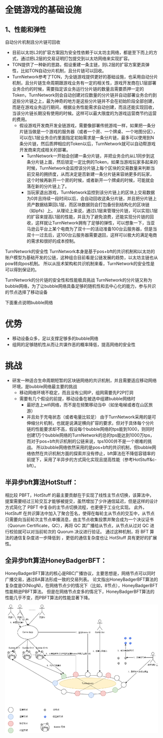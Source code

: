 # 全链游戏的基础设施
## 1、性能和弹性
自动分片机制且分片链可回收

- 目前以太坊L2的扩容方案因为安全性依赖于以太坊主网络，都是至下而上的方式，通过把L2层的交易证明打包提交到以太坊网络来实现扩容。
- TON提供了一种新的思路，假设重建一条主链，则L2层的扩容方案更具弹性，比如TON自动分片机制，且分片链可以回收。
- TurnNetwork参考了TON，为全链游戏提供更好的基础设施，也采用自动分片机制，且分片链生命周期跟游戏业务有一定的相关性，游戏开发商在L1层部署业务合约的时候，需要指定该业务运行分片链的数量且需要质押一定的Token，TurnNetwork则会自动创建对应数量的分片链并自动部署业务合约到这些分片链之上，最为神奇的地方是这些分片链并不会在初始阶段全部创建，而是在游戏业务运行期间，根据业务性能需求自动创建，而且还能实现回收，当该分片链长期没有使用的时候。这样可以最大限度的为游戏运营商节约运营的费用。
  - 假设游戏开发商开发全链游戏，需要像部署传统游戏一样，如果把一条分片链当做是一个游戏的服务器（或者一个房、一个牌桌、一个地图分区），可以在L1层业务合约里面指定初始需求是一条分片链，最多可以使用到N条分片链，然后质押相应的Token以后，TurnNetwork就可以自动帮游戏开发商来完成相关的部署。
    - TurnNetwork一开始会创建一条分片链，并把业务合约从L1同步到这条分片链上面，然后锁定一定比例的Token，如果当游戏玩家多起来的时候，TurnNetwork会监控该分片链上每个区块的交易数量来判断当前交易的拥挤度，从而决定是否新建一条分片链来容纳更多的玩家，这个时候再新开一个房的时候，或者新开一个牌桌的时候，可能就会落在新的分片链上了。
    - 当玩家退出游戏，TurnNetwork监控到该分片链上的区块上交易数据为0并且持续一段时间以后，会自动回收这条分片链，并且把分片链上资产数据结算回L1层，而区块数据则会打包备份到结构化的区块链（如ipfs）上。
从理论上来说，通过L1层来管理分片链，可以实现L1层的扩容来提高L1层的性能，并且为了避免浪费，还能实现分片链的回收，这样就让TurnNetwork拥有了足够的弹性，可以想象一下，当亚马逊云平台上某个电商为了双十一的活动准备100台云服务器，但是当双十一过去后，这100台云服务器需要退回，这样可以极大的满足电商的需求和很好的成本控制。

TurnNetwork的安全性
TurnNetwork本身是基于pos+bft的共识机制和以太坊的账户模型为基础开发的公链，这种组合目前看是公链发展的趋势，以太坊主链也从pow转向pos机制。
所以从技术架构和共识机制来看，TurnNetwork的安全性是可以得到保证的。

TurnNetwork的分片链的安全性和性能极具挑战
TurnNetwork的分片链又称为bubble网络，为了让bubble网络具备足够的随机性和去中心化的能力，参与共识的节点选择了移动设备

下面重点说明bubble网络
# 优势
 - 移动设备众多，足以支撑足够多的bubble网络
 - 组网的足够随机性从而让共谋作恶的概率降低，提高网络的安全性
# 挑战
 - 研发一种适合生命周期短暂的区块链网络的共识机制，并且需要适应移动网络环境，是bubble网络最主要的挑战
   - 移动网络环境不稳定，而且没有公网IP，组网需要先P2P打洞
   - 需要有几个假设的前提，移动设备在被选中组建bubble网络时
     - 最好连上wifi网络，而不是在频繁移动当中（如坐电梯或者在山区旅游）
     - 并且处于充电状态（或者电量比较足）
由于TurnNetwork采用的是可伸缩分片机制，也就是说满足横向扩容的要求，但对于具体每个分片链的性能要求却不高，假设每个bubble网络的tps能到1000，则同时创建1万个bubble网络的TurnNetwork的总的tps能达到1000万tps，而对于pos+bft共识机制的公链来说，tps1000并不是一个艰难的挑战。
所以bubble网络依然采用的是pos+bft的共识机制，但bubble网络依然在共识机制方面的探索并没有停止，bft算法在不降低容错率的前提下，采用了半异步的方式简化实现且提高性能（参考HotStuff&c-bft）。

## 半异步bft算法HotStuff：
相比较 PBFT，HotStuff 的最主要贡献在于实现了线性主节点切换，该算法中，提案需要经过三轮交互才能够被提交，虽然增加了少许通信延迟，但是这样的设计方式简化了 PBFT 中复杂的主节点切换流程，也更便于工业化实现。
此外，HotStuff 在共识算法中加入了聚合签名，使得在每轮主从节点的交互中，从节点只需要向当前轮次主节点单播消息，由主节点收集投票并聚合成为一个决议证书（Quorum Certificate，QC），再将 QC 其广播给从节点，从节点从过对 QC 进行校验就可以对当前轮次的 Quorum 决议进行验证。
通过这种机制，将 BFT 算法的通信复杂度进一步降低到 ，更低的通信复杂度也让 HotStuff 具有更好的扩展性。

## 全异步bft算法HoneyBadgerBFT：
HoneyBadgerBFT算法的核心是RBC广播协议，主要思想是，网络节点可以同时广播交易，通过BA算法形成一致的交易列表。
论文指出HoneyBadgerBFT算法的复杂度是O(NlogN)，在网络节点少的情况下（比如，8节点），HoneyBadgerBFT性能稍逊PBFT算法。
但是在网络节点变多的情况下，HoneyBadgerBFT算法的性能几乎不变，而PBFT算法的性能显著下降。

![整体视图](TurnNetwork20240109.png "整体视图")








